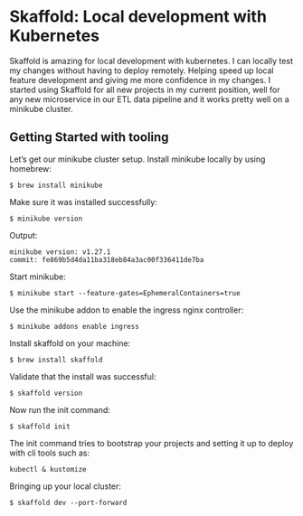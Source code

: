 # Skaffold: Local development with Kubernetes

Skaffold is amazing for local development with kubernetes. I can locally test my changes without having to deploy remotely. Helping speed up local feature development and giving me more confidence in my changes.
I started using Skaffold for all new projects in my current position, well for any new microservice in our ETL data pipeline and it works pretty well on a minikube cluster.

## Getting Started with tooling
Let’s get our minikube cluster setup. Install minikube locally by using homebrew:

```$ brew install minikube```

Make sure it was installed successfully:

```$ minikube version```

Output:
```
minikube version: v1.27.1
commit: fe869b5d4da11ba318eb84a3ac00f336411de7ba
```
Start minikube:
```
$ minikube start --feature-gates=EphemeralContainers=true
```
Use the minikube addon to enable the ingress nginx controller:
```
$ minikube addons enable ingress
```
Install skaffold on your machine:
```
$ brew install skaffold
```
Validate that the install was successful:
```
$ skaffold version
```
Now run the init command:
```
$ skaffold init 
```
The init command tries to bootstrap your projects and setting it up to deploy with cli tools such as:
```
kubectl & kustomize
```
Bringing up your local cluster:
```
$ skaffold dev --port-forward
```
